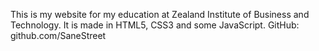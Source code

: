 This is my website for my education at Zealand Institute of Business and Technology. 
It is made in HTML5, CSS3 and some JavaScript.
GitHub: github.com/SaneStreet